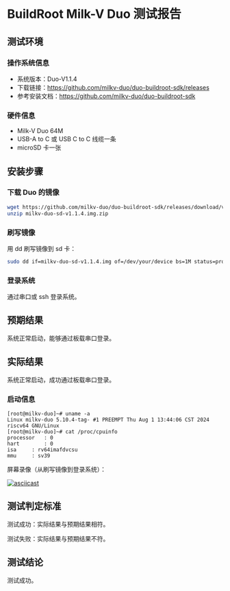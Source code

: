 # BuildRoot Milk-V Duo 测试报告

## 测试环境

### 操作系统信息

- 系统版本：Duo-V1.1.4
- 下载链接：https://github.com/milkv-duo/duo-buildroot-sdk/releases
- 参考安装文档：https://github.com/milkv-duo/duo-buildroot-sdk

### 硬件信息

- Milk-V Duo 64M
- USB-A to C 或 USB C to C 线缆一条
- microSD 卡一张

## 安装步骤

### 下载 Duo 的镜像

```bash
wget https://github.com/milkv-duo/duo-buildroot-sdk/releases/download/v1.1.4/milkv-duo-sd-v1.1.4.img.zip
unzip milkv-duo-sd-v1.1.4.img.zip
```

### 刷写镜像

用 dd 刷写镜像到 sd 卡：
```bash
sudo dd if=milkv-duo-sd-v1.1.4.img of=/dev/your/device bs=1M status=progress
```

### 登录系统

通过串口或 ssh 登录系统。

## 预期结果

系统正常启动，能够通过板载串口登录。

## 实际结果

系统正常启动，成功通过板载串口登录。

### 启动信息

```log
[root@milkv-duo]~# uname -a
Linux milkv-duo 5.10.4-tag- #1 PREEMPT Thu Aug 1 13:44:06 CST 2024 riscv64 GNU/Linux
[root@milkv-duo]~# cat /proc/cpuinfo
processor	: 0
hart		: 0
isa		: rv64imafdvcsu
mmu		: sv39
```

屏幕录像（从刷写镜像到登录系统）：

[![asciicast](https://asciinema.org/a/1Vp9JeYdRiyORXXGFlx5F9JY0.svg)](https://asciinema.org/a/1Vp9JeYdRiyORXXGFlx5F9JY0)

## 测试判定标准

测试成功：实际结果与预期结果相符。

测试失败：实际结果与预期结果不符。

## 测试结论

测试成功。